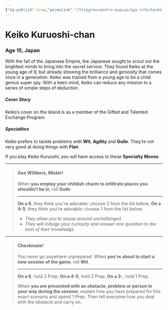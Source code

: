 ```yaml
---
{"dg-publish":true,"permalink":"/ttrpg/encuentro-espias/spy-info/keiko-kuruoshi/","tags":["TTRPG/Games/EE"]}
---
```


# Keiko Kuruoshi-chan
### Age 15, Japan

With the fall of the Japanese Empire, the Japanese sought to scout out the brightest minds to bring into the secret service. They found Keiko at the young age of 6, but already showing the brilliance and geniosity that comes once in a generation. Keiko was trained from a young age to be a child genius super spy. With a keen mind, Keiko can reduce any mission to a series of simple steps of deduction. 

##### Cover Story
Keiko’s cover on the Island is as a member of the Gifted and Talented Exchange Program.

##### Specialties
Keiko prefers to tackle problems with **Wit**, **Agility** and **Guile**. They’re not very good at doing things with **Flair**.

If you play Keiko Kuruoshi, you will have access to these **Specialty Moves**:

---

>#### Gee Willikers, Mister!
>When **you employ your childish charm to infiltrate places you shouldn't be in**, roll **Guile**
>
>---
>**On a 6**, they think you're adorable: choose 2 from the list below;
>**On a 4-5**, they think you're adorable: choose 1 from the list below.
>
>- *They allow you to snoop around unchallenged.*
>- *They will indulge your curiosity and answer one question to the best of their knowledge.*

---

>#### Checkmate!
>You never go anywhere unprepared. When **you're about to start a new session of the game**, roll **Wit**.
>
>---
>**On a 6**, hold 3 Prep;
>**On a 4-5**, hold 2 Prep;
>**On a 3-**, hold 1 Prep.
>
>When **you are presented with an obstacle, problem or person in your way during the session**, explain how you have prepared for this exact scenario and spend 1 Prep. Then tell everyone how you deal with the obstacle and carry on.